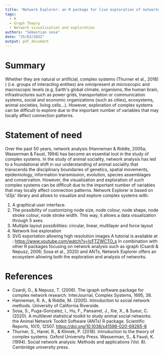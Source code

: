 ```yaml
---
title: 'Network Explorer: an R package for live exploration of networks'
tags: 
  - R
  - Graph Theory
  - Network visualisation and exploration
authors: "Sebastian sosa"
date: "25/03/2022"
output: pdf_document
---
```


 
# Summary
Whether they are natural or artificial, complex systems (Thurner et al., 2018) ) (i.e. groups of interacting entities) are omnipresent at microscopic and macroscopic levels (e.g. Earth's global climate, organisms, the human brain, infrastructures such as power grids, transportation or communication systems, social and economic organizations (such as cities), ecosystems, animal societies, living cells…). However, exploration of complex systems can be difficult to explore due to the important number of variables that may locally affect connection patterns.

# Statement of need
Over the past 50 years, network analysis (Hanneman & Riddle, 2005a; Wasserman & Faust, 1994) has become an essential tool in the study of complex systems. In the study of animal sociality, network analysis has led to a foundational shift in our understanding of animal sociality that transcends the disciplinary boundaries of genetics, spatial movements, epidemiology, information transmission, evolution, species assemblages and conservation. However, the visualization and exploration of such complex systems can be difficult due to the important number of variables that may locally affect connection patterns. Network Explorer is based on 'd3js' library and allows to visualize and explore complex systems with:
1. A graphical user interface.
2. The possibility of customizing node size, node colour, node shape, node stroke colour, node stroke width. This way, it allows a data visualization through 5 axes.
3. Multiple layout possibilities: circular, linear, multilayer and force layout
4. Network live exploration
5. SVG exportation allowing high resolution images
A tutorial is available at : https://www.youtube.com/watch?v=IcFTZWCTO_s
In combination with other R packages focusing on network analysis such as igraph (Csardi & Nepusz, 2006; Sosa et al., 2020) and ANTs, Network Explorer offers an ecosystem allowing both the exploration and analysis of networks.

# References
- Csardi, G., & Nepusz, T. (2006). The igraph software package for complex network research. InterJournal, Complex Systems, 1695, 38.
- Hanneman, R. A., & Riddle, M. (2005). Introduction to social network methods. University of California Riverside.
- Sosa, S., Puga-Gonzalez, I., Hu, F., Pansanel, J., Xie, X., & Sueur, C. (2020). A multilevel statistical toolkit to study animal social networks: the Animal Network Toolkit Software (ANTs) R package. Scientific Reports, 10(1), 12507. https://doi.org/10.1038/s41598-020-69265-8
- Thurner, S., Hanel, R., & Klimek, P. (2018). Introduction to the theory of complex systems. Oxford University Press.
Wasserman, S., & Faust, K. (1994). Social network analysis: Methods and applications (Vol. 8). Cambridge university press.
